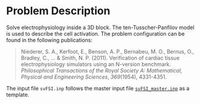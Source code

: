 
# **Problem Description**

Solve electrophysiology inside a 3D block. The ten-Tusscher-Panfilov model is used to describe the cell activation. The problem configuration can be found in the following publications:

> Niederer, S. A., Kerfoot, E., Benson, A. P., Bernabeu, M. O., Bernus, O., Bradley, C., ... & Smith, N. P. (2011). Verification of cardiac tissue electrophysiology simulators using an N-version benchmark. *Philosophical Transactions of the Royal Society A: Mathematical, Physical and Engineering Sciences*, *369*(1954), 4331-4351.

The input file `svFSI.inp` follows the master input file [`svFSI_master.inp`](./svFSI_master.inp) as a template.
